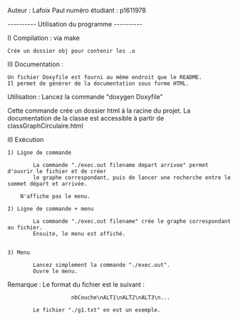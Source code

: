 Auteur : 			Lafoix Paul
numéro étudiant : 	p1611978

---------- Utilisation du programme ----------

I) Compilation : via make

	Crée un dossier obj pour contenir les .o

II) Documentation : 

	Un fichier Doxyfile est fourni au même endroit que le README.
	Il permet de générer de la documentation sous forme HTML.

Utilisation :	Lancez la commande "doxygen Doxyfile"

Cette commande crée un dossier html à la racine du projet. La documentation 
de la classe est accessible à partir de classGraphCirculaire.html

II) Exécution

	1) Ligne de commande

			La commande "./exec.out filename depart arrivee" permet d'ouvrir le fichier et de créer 
			le graphe correspondant, puis de lancer une recherche entre le sommet départ et arrivée.

		N'affiche pas le menu.

	2) Ligne de commande + menu

			La commande "./exec.out filename" crée le graphe correspondant au fichier.
			Ensuite, le menu est affiché.


	3) Menu

			Lancez simplement la commande "./exec.out".
			Ouvre le menu.


Remarque : 	Le format du fichier est le suivant :

						nbCouche\nALT1\nALT2\nALT3\n...

			Le fichier "./g1.txt" en est un exemple.